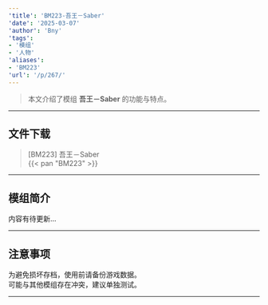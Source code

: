 ```yaml
---
'title': 'BM223-吾王－Saber'
'date': '2025-03-07'
'author': 'Bny'
'tags':
- '模组'
- '人物'
'aliases':
- 'BM223'
'url': '/p/267/'
---
```


> 本文介绍了模组 **吾王－Saber** 的功能与特点。

---

## 文件下载

> [BM223] 吾王－Saber  
{{< pan "BM223" >}}  

---

## 模组简介

>  
内容有待更新...  

---

## 注意事项

>  
为避免损坏存档，使用前请备份游戏数据。  
可能与其他模组存在冲突，建议单独测试。  

---

